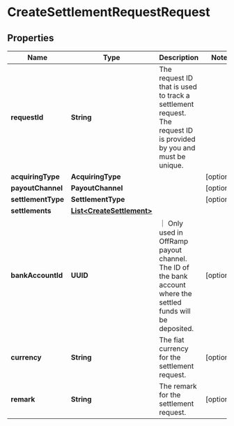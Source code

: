 

# CreateSettlementRequestRequest


## Properties

| Name | Type | Description | Notes |
|------------ | ------------- | ------------- | -------------|
|**requestId** | **String** | The request ID that is used to track a settlement request. The request ID is provided by you and must be unique. |  |
|**acquiringType** | **AcquiringType** |  |  [optional] |
|**payoutChannel** | **PayoutChannel** |  |  [optional] |
|**settlementType** | **SettlementType** |  |  [optional] |
|**settlements** | [**List&lt;CreateSettlement&gt;**](CreateSettlement.md) |  |  |
|**bankAccountId** | **UUID** | ｜ Only used in OffRamp payout channel. The ID of the bank account where the settled funds will be deposited. |  [optional] |
|**currency** | **String** | The fiat currency for the settlement request. |  [optional] |
|**remark** | **String** | The remark for the settlement request. |  [optional] |



